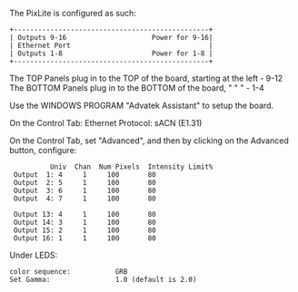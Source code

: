 The PixLite is configured as such:


    +------------------------------------------------+
    | Outputs 9-16                     Power for 9-16|
    | Ethernet Port                                  |
    | Outputs 1-8                      Power for 1-8 |
    +------------------------------------------------+

The TOP Panels plug in to the TOP of the board, starting at the left - 9-12
The BOTTOM Panels plug in to the BOTTOM of the board, "   "    "     - 1-4

Use the WINDOWS PROGRAM "Advatek Assistant" to setup the board.

On the Control Tab:
Ethernet Protocol: sACN (E1.31)

On the Control Tab, set "Advanced", and then by clicking on the Advanced button, configure:

              Univ  Chan  Num Pixels  Intensity Limit%
     Output  1: 4     1     100       80
     Output  2: 5     1     100       80
     Output  3: 6     1     100       80
     Output  4: 7     1     100       80

     Output 13: 4     1     100       80
     Output 14: 3     1     100       80
     Output 15: 2     1     100       80
     Output 16: 1     1     100       80

Under LEDS:

    color sequence:           GRB
    Set Gamma:                1.0 (default is 2.0)
